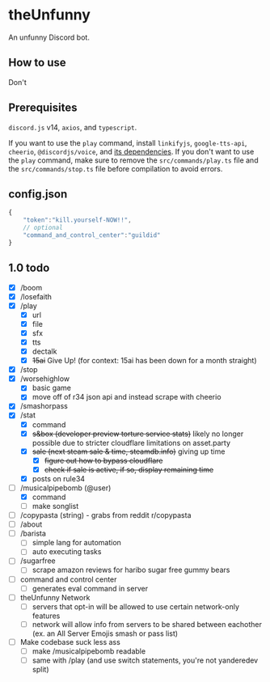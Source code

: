 # theUnfunny

An unfunny Discord bot.

## How to use

Don't

## Prerequisites

`discord.js` v14, `axios`, and `typescript`. 

If you want to use the `play` command, install `linkifyjs`, `google-tts-api`, `cheerio`, `@discordjs/voice`, and [its dependencies](https://www.npmjs.com/package/@discordjs/voice#dependencies). If you don't want to use the `play` command, make sure to remove the `src/commands/play.ts` file and the `src/commands/stop.ts` file before compilation to avoid errors.


## config.json

```js
{
    "token":"kill.yourself-NOW!!",
    // optional
    "command_and_control_center":"guildid"
}
```

## 1.0 todo

- [X] /boom
- [X] /losefaith
- [X] /play
    - [X] url
    - [X] file
    - [X] sfx
    - [X] tts
    - [X] dectalk
    - [X] ~~15ai~~ Give Up! (for context: 15ai has been down for a month straight)
- [X] /stop
- [X] /worsehighlow
    - [X] basic game
    - [X] move off of r34 json api and instead scrape with cheerio
- [X] /smashorpass
- [X] /stat
    - [X] command
    - [X] ~~s&box (developer preview torture service stats)~~ likely no longer possible due to stricter cloudflare limitations on asset.party
    - [X] ~~sale (next steam sale & time, steamdb.info)~~ giving up time
        - [X] ~~figure out how to bypass cloudflare~~
        - [X] ~~check if sale is active, if so, display remaining time~~
    - [X] posts on rule34
- [ ] /musicalpipebomb (@user)
    - [X] command
    - [ ] make songlist 
- [ ] /copypasta (string) - grabs from reddit r/copypasta
- [ ] /about
- [ ] /barista
    - [ ] simple lang for automation
    - [ ] auto executing tasks
- [ ] /sugarfree
    - [ ] scrape amazon reviews for haribo sugar free gummy bears
- [ ] command and control center
    - [ ] generates eval command in server
- [ ] theUnfunny Network
    - [ ] servers that opt-in will be allowed to use certain network-only features
    - [ ] network will allow info from servers to be shared between eachother (ex. an All Server Emojis smash or pass list)
- [ ] Make codebase suck less ass
    - [ ] make /musicalpipebomb readable
    - [ ] same with /play (and use switch statements, you're not yanderedev split)